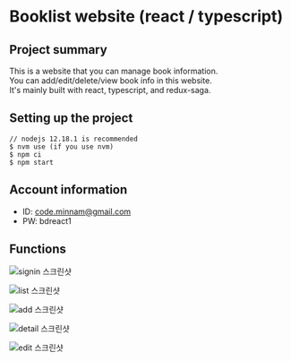 # Booklist website (react / typescript)

## Project summary
This is a website that you can manage book information.  
You can add/edit/delete/view book info in this website.  
It's mainly built with react, typescript, and redux-saga.  

## Setting up the project
```
// nodejs 12.18.1 is recommended
$ nvm use (if you use nvm)
$ npm ci
$ npm start
```

## Account information
- ID: code.minnam@gmail.com
- PW: bdreact1

## Functions

![signin 스크린샷](./guide-images/signin.png)

![list 스크린샷](./guide-images/list.png)

![add 스크린샷](./guide-images/add.png)

![detail 스크린샷](./guide-images/detail.png)

![edit 스크린샷](./guide-images/edit.png)

